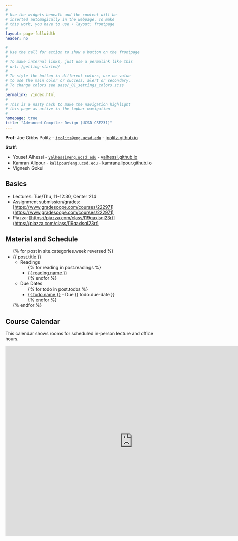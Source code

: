 ```yaml
---
#
# Use the widgets beneath and the content will be
# inserted automagically in the webpage. To make
# this work, you have to use › layout: frontpage
#
layout: page-fullwidth
header: no

#
# Use the call for action to show a button on the frontpage
#
# To make internal links, just use a permalink like this
# url: /getting-started/
#
# To style the button in different colors, use no value
# to use the main color or success, alert or secondary.
# To change colors see sass/_01_settings_colors.scss
#
permalink: /index.html
#
# This is a nasty hack to make the navigation highlight
# this page as active in the topbar navigation
#
homepage: true
title: "Advanced Compiler Design (UCSD CSE231)"
---
```


**Prof**: Joe Gibbs Politz - <code>jpolitz@eng.ucsd.edu</code> -  [jpolitz.github.io](https://jpolitz.github.io)

**Staff**:

- Yousef Alhessi - <code>yalhessi@eng.ucsd.edu</code> -  [yalhessi.github.io](https://yalhessi.github.io/)
- Kamran Alipour - <code>kalipour@eng.ucsd.edu</code> -  [kamranalipour.github.io](https://kamranalipour.github.io/)
- Vignesh Gokul

## Basics

- Lectures: Tue/Thu, 11-12:30, Center 214
- Assignment submission/grades: [https://www.gradescope.com/courses/222971](https://www.gradescope.com/courses/222971)
- Piazza: [https://piazza.com/class/l19qaxisql23rt](https://piazza.com/class/l19qaxisql23rt)

## Material and Schedule

<ul class="material">
    {% for post in site.categories.week reversed %}
    <li class="{% if post.current %}current{% else %}gray{% endif %}">
    <a href="{{ site.url }}{{ site.baseurl }}{{ post.url }}">{{ post.title }}</a>
    <ul>
    <li>Readings
    <ul>
      {% for reading in post.readings %}
      <li><a href="{{ reading.url }}">{{ reading.name }}</a></li>
      {% endfor %}
    </ul>
    </li>
    <li>Due Dates
    <ul>
      {% for todo in post.todos %}
      <li><a href="{{ todo.url }}">{{ todo.name }}</a> - Due {{ todo.due-date }}</li>
      {% endfor %}
    </ul>
    </li>
    </ul>
    </li>
    {% endfor %}
</ul>

## Course Calendar

This calendar shows rooms for scheduled in-person lecture and office hours.

<iframe src="https://calendar.google.com/calendar/embed?src=c_7e2gtpsag8juqtr68d7khv0940%40group.calendar.google.com&ctz=America%2FLos_Angeles" style="border: 0" width="800" height="600" frameborder="0" scrolling="no"></iframe>
